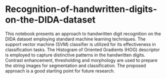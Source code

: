 # Recognition-of-handwritten-digits-on-the-DIDA-dataset

This notebook presents an approach to handwritten digit recognition on the DIDA dataset employing standard machine learning techniques. The support vector machine (SVM) classifier is utilized for its effectiveness in classification tasks. The Histogram of Oriented Gradients (HOG) descriptor is employed to capture distinctive patterns in the handwritten digits. Contrast enhancement, thresholding and morphology are used to prepare the string images for segmentation and classification. The proposed approach is a good starting point for future research.

